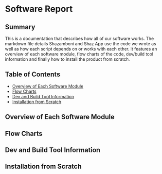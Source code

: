 # Software Report

## Summary

This is a documentation that describes how all of our software works. The markdown file details Shazamboni and Shaz App use the code we wrote as well as how each script depends on or works with each other. It features an overview of each software module, flow charts of the code, dev/build tool information and finally how to install the product from scratch.

## Table of Contents

* [Overview of Each Software Module](#overview-of-each-software-module)
* [Flow Charts](#flow-charts)
* [Dev and Build Tool Information](#dev-and-build-tool-information)
* [Installation from Scratch](#installation-from-scratch)

## Overview of Each Software Module

## Flow Charts

## Dev and Build Tool Information

## Installation from Scratch
